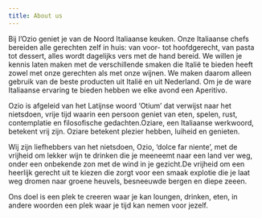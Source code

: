 ```yaml
---
title: About us
---
```



Bij l’Ozio geniet je van de Noord Italiaanse keuken. Onze Italiaanse chefs bereiden alle gerechten zelf in huis: van voor- tot hoofdgerecht, van pasta tot dessert, alles wordt dagelijks vers met de hand bereid. We willen je kennis laten maken met de verschillende smaken die Itali&euml; te bieden heeft zowel met onze gerechten als met onze wijnen. We maken daarom alleen gebruik van de beste producten uit Itali&euml; en uit Nederland. Om je de ware Italiaanse ervaring te bieden hebben we elke avond een Aperitivo.

Ozio is afgeleid van het Latijnse woord ‘Otium’ dat verwijst naar het nietsdoen, vrije tijd waarin een persoon geniet van eten, spelen, rust, contemplatie en filosofische gedachten.Oziare, een Italiaanse werkwoord, betekent vrij zijn. Oziare betekent plezier hebben, luiheid en genieten.

Wij zijn liefhebbers van het nietsdoen, Ozio, ‘dolce far niente’, met de vrijheid om lekker wijn te drinken die je meeneemt naar een land ver weg, onder een onbekende zon met de wind in je gezicht.De vrijheid om een heerlijk gerecht uit te kiezen die zorgt voor een smaak explotie die je laat weg dromen naar groene heuvels, besneeuwde bergen en diepe zeeen.

Ons doel is een plek te creeren waar je kan loungen, drinken, eten, in andere woorden een plek waar je tijd kan nemen voor jezelf.